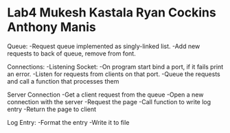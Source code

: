 # Lab4 Mukesh Kastala Ryan Cockins Anthony Manis

Queue:
-Request queue implemented as singly-linked list.
-Add new requests to back of queue, remove from font.

Connections:
-Listening Socket:
-On program start bind a port, if it fails print an error.
-Listen for requests from clients on that port.
-Queue the requests and call a function that processes them

Server Connection
-Get a client request from the queue
-Open a new connection with the server
-Request the page
-Call function to write log entry
-Return the page to client

Log Entry:
-Format the entry
-Write it to file
